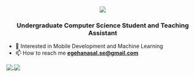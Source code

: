 <h1 align="center">
  <a href="https://github.com/egehanasal">
    <img src="https://readme-typing-svg.herokuapp.com?size=36&center=true&multiline=true&width=500&height=100&lines=Hi%2C+%F0%9F%91%8B+,I'm+Egehan">
  </a>
</h1>
<h5 align="center">

<h3 align="center">Undergraduate Computer Science Student and Teaching Assistant</h3>

- 📜 Interested in Mobile Development and Machine Learning 
- 📫 How to reach me **egehanasal.se@gmail.com**

<a href="https://github.com/egehanasal" >
  <img align="center" src="https://github-readme-stats.vercel.app/api?username=egehanasal&show_icons=true&theme=dark"/>
</a>

<a href="https://github.com/egehanasal">
  <img align="center" src="https://github-readme-stats.vercel.app/api/top-langs/?username=egehanasal&langs_count=10&layout=compact&theme=dark"/>
</a>

<!--
<a href = "https://github.com/egehanasal">
   <img aling="center" src="https://github-readme-stats.vercel.app/api/pin/?username=egehanasal&repo=UniversityManagementSystem&theme=dark">
</a>

<a href = "https://github.com/egehanasal">
   <img aling="center" src="https://github-readme-stats.vercel.app/api/pin/?username=egehanasal&repo=Artificial-Intelligence&theme=dark">
</a>
